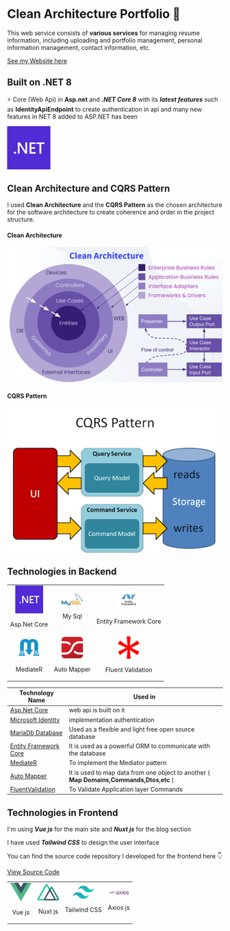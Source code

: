 # Clean Architecture Portfolio 🎩

This web service consists of **various services** for managing resume information, including uploading and portfolio management, personal information management, contact information, etc.

[See my Website here](https://www.google.com)



## Built on .NET 8
⚡️ Core (Web Api) in **Asp.net** and ***.NET Core 8*** with its ***latest features*** such as **IdentityApiEndpoint** to create authentication in api and many new features in NET 8 added to ASP.NET has been

<Img src="./docImages/dotnet.png" alt="dotnet" style="width:20%"/>


## Clean Architecture and CQRS Pattern

I used **Clean Architecture** and the **CQRS Pattern** as the chosen architecture for the software architecture to create coherence and order in the project structure.

#### Clean Architecture
<Img src="./docImages/clean.png" alt="clean" style="width:70vw"/>

#### CQRS Pattern
<Img src="./docImages/cqrs.png" alt="cqrs" style="width:70vw"/>

## Technologies in Backend

<table>
    <tr>
        <td style="text-align: center;">
            <img src="./docImages/dotnet.png" alt="aspnetcore" style="width: 65px;">
            <p>Asp.Net Core</p>
        </td>
        <td style="text-align: center;">
            <img src="./docImages/mysql.png" alt="My SQL" style="width: 50px;">
            <p>My Sql</p>
        </td>
        <td style="text-align: center;">
            <img src="./docImages/ef.png" alt="Entity Freamwork" style="width: 50px;">
            <p>Entity Framework Core</p>
        </td>
    </tr>
    <tr>
        <td style="text-align: center;">
            <img src="./docImages/medaitr.png" alt="MediateR" style="width: 50px;">
            <p>MediateR</p>
        </td>
        <td style="text-align: center;">
            <img src="./docImages/automapper.png" alt="Auto Mapper" style="width: 50px;">
            <p>Auto Mapper</p>
        </td>
        <td style="text-align: center;">
            <img src="./docImages/flv.png" alt="FluentValidation" style="width: 50px;">
            <p>Fluent Validation</p>
        </td>
    </tr>
</table>






| Technology Name | Used in |
|-----------------|---------|
| [Asp.Net Core](https://dotnet.microsoft.com/en-us/apps/aspnet) | web api is built on it|
| [Microsoft Identity](https://learn.microsoft.com/en-us/aspnet/core/security/authentication/identity?view=aspnetcore-8.0&tabs=visual-studio) | implementation authentication
| [MariaDb Database](https://mariadb.org/) | Used as a flexible and light free open source database
| [Entity Framework Core](https://learn.microsoft.com/en-us/ef/) | It is used as a powerful ORM to communicate with the database|
| [MediateR](https://github.com/jbogard/MediatR) | To implement the Mediator pattern |
| [Auto Mapper](https://automapper.org/) | It is used to map data from one object to another ( **Map Domains,Commands,Dtos,etc** )|
| [FluentValidation](https://fluentvalidation.net/) | To Validate Application layer Commands|





## Technologies in Frontend

I'm using ***Vue js*** for the main site and ***Nuxt js*** for the blog section

I have used ***Tailwind CSS*** to design the user interface

 You can find the source code repository I developed for the frontend here 👇

[View Source Code](#)



<table>
    <tr>
        <td style="text-align: center;">
            <img src="./docImages/vue.webp" alt="Vue js" style="width: 50px;">
            <p>Vue js</p>
        </td>
        <td style="text-align: center;">
            <img src="./docImages/nuxt.png" alt="Nuxt js" style="width: 50px;">
            <p>Nuxt js</p>
        </td>
        <td style="text-align: center;">
            <img src="./docImages/tailwind.png" alt="Tailwind CSS" style="width: 50px;">
            <p>Tailwind CSS</p>
        </td>
        <td style="text-align: center;">
            <img src="./docImages/axios.png" alt="Axios" style="width: 50px;">
            <p>Axios js</p>
        </td>
    </tr>
</table>
